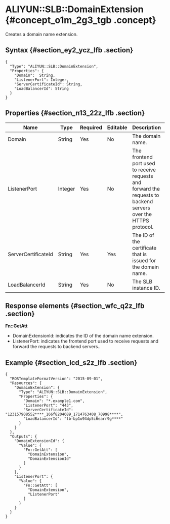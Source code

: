 # ALIYUN::SLB::DomainExtension {#concept_o1m_2g3_tgb .concept}

Creates a domain name extension.

## Syntax {#section_ey2_ycz_lfb .section}

```language-json
{
  "Type": "ALIYUN::SLB::DomainExtension",
  "Properties": {
    "Domain":  String,
    "ListenerPort": Integer,
    "ServerCertificateId": String,
    "LoadBalancerId": String
  }
}
```

## Properties {#section_n13_22z_lfb .section}

|Name|Type|Required|Editable|Description|Validity|
|----|----|--------|--------|-----------|--------|
|Domain|String|Yes|No|The domain name.|N/A|
|ListenerPort|Integer|Yes|No|The frontend port used to receive requests and forward the requests to backend servers over the HTTPS protocol.|Valid values: 1 to 65535.|
|ServerCertificateId|String|Yes|Yes|The ID of the certificate that is issued for the domain name.|N/A|
|LoadBalancerId|String|Yes|No|The SLB instance ID.|N/A|

## Response elements {#section_wfc_q2z_lfb .section}

**Fn::GetAtt**

-   DomainExtensionId: indicates the ID of the domain name extension.
-   ListenerPort: indicates the frontend port used to receive requests and forward the requests to backend servers..

## Example {#section_lcd_s2z_lfb .section}

```language-json
{
  "ROSTemplateFormatVersion": "2015-09-01",
  "Resources": {
    "DomainExtension": {
      "Type": "ALIYUN::SLB::DomainExtension",
      "Properties": {
        "Domain": "*.example1.com",
        "ListenerPort": "443",
        "ServerCertificateId": "123157908552****_166f8204689_1714763408_70998****",
        "LoadBalancerId": "lb-bp1o94dp5i6earr9g****"
      }
    }
  },
  "Outputs": {
    "DomainExtensionId": {
      "Value": {
        "Fn::GetAtt": [
          "DomainExtension",
          "DomainExtensionId"
        ]
      }
    },
    "ListenerPort": {
      "Value": {
        "Fn::GetAtt": [
          "DomainExtension",
          "ListenerPort"
        ]
      }
    }
  }
}
```

